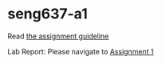 # seng637-a1

Read [the assignment guideline](seng637-a1.md)

Lab Report: Please navigate to [Assignment 1](seng637-a1-16.md)
